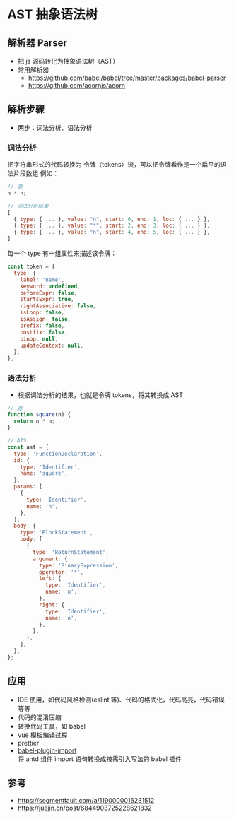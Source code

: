 # AST 抽象语法树

## 解析器 Parser

- 把 js 源码转化为抽象语法树（AST）
- 常用解析器
  - <https://github.com/babel/babel/tree/master/packages/babel-parser>
  - <https://github.com/acornjs/acorn>

## 解析步骤

- 两步：词法分析、语法分析

### 词法分析

把字符串形式的代码转换为 令牌（tokens）流，可以把令牌看作是一个扁平的语法片段数组
例如：

```javascript
// 源
n * n;

// 词法分析结果
[
  { type: { ... }, value: "n", start: 0, end: 1, loc: { ... } },
  { type: { ... }, value: "*", start: 2, end: 3, loc: { ... } },
  { type: { ... }, value: "n", start: 4, end: 5, loc: { ... } },
]
```

每一个 type 有一组属性来描述该令牌：

```javascript
const token = {
  type: {
    label: 'name',
    keyword: undefined,
    beforeExpr: false,
    startsExpr: true,
    rightAssociative: false,
    isLoop: false,
    isAssign: false,
    prefix: false,
    postfix: false,
    binop: null,
    updateContext: null,
  },
};
```

### 语法分析

- 根据词法分析的结果，也就是令牌 tokens，将其转换成 AST

```javascript
// 源
function square(n) {
  return n * n;
}

// ATS
const ast = {
  type: 'FunctionDeclaration',
  id: {
    type: 'Identifier',
    name: 'square',
  },
  params: [
    {
      type: 'Identifier',
      name: 'n',
    },
  ],
  body: {
    type: 'BlockStatement',
    body: [
      {
        type: 'ReturnStatement',
        argument: {
          type: 'BinaryExpression',
          operator: '*',
          left: {
            type: 'Identifier',
            name: 'n',
          },
          right: {
            type: 'Identifier',
            name: 'n',
          },
        },
      },
    ],
  },
};
```

## 应用

- IDE 使用，如代码风格检测(eslint 等)、代码的格式化，代码高亮，代码错误等等
- 代码的混淆压缩
- 转换代码工具，如 babel
- vue 模板编译过程
- prettier
- [babel-plugin-import](https://github.com/umijs/babel-plugin-import)  
  将 antd 组件 import 语句转换成按需引入写法的 babel 插件

## 参考

- <https://segmentfault.com/a/1190000016231512>
- <https://juejin.cn/post/6844903725228621832>

